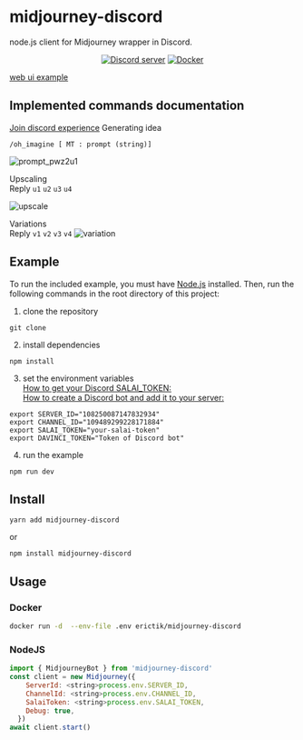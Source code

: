 # midjourney-discord

node.js client for Midjourney wrapper in Discord.
<div align="center">
	<p>
		<a href="https://discord.gg/GavuGHQbV4"><img src="https://img.shields.io/discord/1082500871478329374?color=5865F2&logo=discord&logoColor=white" alt="Discord server" /></a>
		<a href="https://hub.docker.com/r/erictik/midjourney-discord/tags">
		    <img src="https://img.shields.io/docker/v/erictik/midjourney-discord?color=5865F2&logo=docker&logoColor=white" alt="Docker" />
		</a>
	</p>
</div>

[web ui example](https://github.com/erictik/midjourney-ui/)

## Implemented commands documentation
[Join discord experience](https://discord.gg/GavuGHQbV4)
Generating idea
```
/oh_imagine [ MT : prompt (string)]
```
![prompt_pwz2u1](image/prompt.gif)

Upscaling   
Reply `u1` `u2` `u3` `u4` 

![upscale](image/upscale.gif)

Variations  
Reply  `v1` `v2` `v3` `v4`
![variation](image/variation.gif)

## Example
To run the included example, you must have [Node.js](https://nodejs.org/en) installed. Then, run the following commands in the root directory of this project:


1. clone the repository
```
git clone
```
2. install dependencies
```
npm install
```
3. set the environment variables  
   [How to get your Discord SALAI_TOKEN:](https://www.androidauthority.com/get-discord-token-3149920/)  
   [How to create a Discord bot and add it to your server:](https://www.xda-developers.com/how-to-create-discord-bot/)
```
export SERVER_ID="108250087147832934"
export CHANNEL_ID="109489299228171884"
export SALAI_TOKEN="your-salai-token"
export DAVINCI_TOKEN="Token of Discord bot"
```
4. run the example
```
npm run dev
```

## Install
```
yarn add midjourney-discord
```
or
```
npm install midjourney-discord
```

## Usage
### Docker
```bash
docker run -d  --env-file .env erictik/midjourney-discord
```



### NodeJS
```js
import { MidjourneyBot } from 'midjourney-discord'
const client = new Midjourney({
    ServerId: <string>process.env.SERVER_ID,
    ChannelId: <string>process.env.CHANNEL_ID,
    SalaiToken: <string>process.env.SALAI_TOKEN,
    Debug: true,
  })
await client.start()
```
